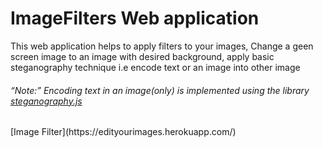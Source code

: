 # ImageFilters Web application
<p>This web application helps to apply filters to your images, Change a geen screen image to an image with desired background, apply basic steganography technique i.e encode text or an image into other image</p>
<h6><q>Note:</q> Encoding text in an image(only) is implemented using the library <a href="https://www.peter-eigenschink.at/projects/steganographyjs/">steganography.js</a></h6>
[Image Filter](https://edityourimages.herokuapp.com/)
